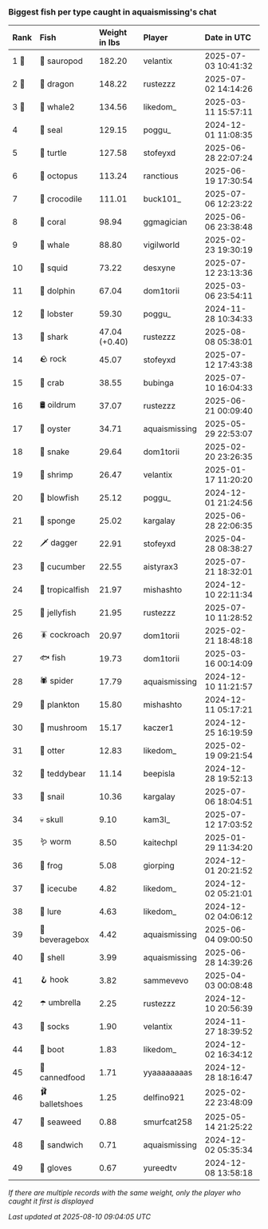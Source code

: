 ### Biggest fish per type caught in aquaismissing's chat

| Rank  | Fish            | Weight in lbs | Player        | Date in UTC         |
|:------|:----------------|:--------------|:--------------|:--------------------|
| 1 🥇  | 🦕 sauropod     | 182.20        | velantix      | 2025-07-03 10:41:32 |
| 2 🥈  | 🐉 dragon       | 148.22        | rustezzz      | 2025-07-02 14:14:26 |
| 3 🥉  | 🐋 whale2       | 134.56        | likedom_      | 2025-03-11 15:57:11 |
| 4     | 🦭 seal         | 129.15        | poggu_        | 2024-12-01 11:08:35 |
| 5     | 🐢 turtle       | 127.58        | stofeyxd      | 2025-06-28 22:07:24 |
| 6     | 🐙 octopus      | 113.24        | ranctious     | 2025-06-19 17:30:54 |
| 7     | 🐊 crocodile    | 111.01        | buck101_      | 2025-07-06 12:23:22 |
| 8     | 🪸 coral        | 98.94         | ggmagician    | 2025-06-06 23:38:48 |
| 9     | 🐳 whale        | 88.80         | vigilworld    | 2025-02-23 19:30:19 |
| 10    | 🦑 squid        | 73.22         | desxyne       | 2025-07-12 23:13:36 |
| 11    | 🐬 dolphin      | 67.04         | dom1torii     | 2025-03-06 23:54:11 |
| 12    | 🦞 lobster      | 59.30         | poggu_        | 2024-11-28 10:34:33 |
| 13    | 🦈 shark        | 47.04 (+0.40) | rustezzz      | 2025-08-08 05:38:01 |
| 14    | 🪨 rock         | 45.07         | stofeyxd      | 2025-07-12 17:43:38 |
| 15    | 🦀 crab         | 38.55         | bubinga       | 2025-07-10 16:04:33 |
| 16    | 🛢️ oildrum       | 37.07         | rustezzz      | 2025-06-21 00:09:40 |
| 17    | 🦪 oyster       | 34.71         | aquaismissing | 2025-05-29 22:53:07 |
| 18    | 🐍 snake        | 29.64         | dom1torii     | 2025-02-20 23:26:35 |
| 19    | 🦐 shrimp       | 26.47         | velantix      | 2025-01-17 11:20:20 |
| 20    | 🐡 blowfish     | 25.12         | poggu_        | 2024-12-01 21:24:56 |
| 21    | 🧽 sponge       | 25.02         | kargalay      | 2025-06-28 22:06:35 |
| 22    | 🗡️ dagger        | 22.91         | stofeyxd      | 2025-04-28 08:38:27 |
| 23    | 🥒 cucumber     | 22.55         | aistyrax3     | 2025-07-21 18:32:01 |
| 24    | 🐠 tropicalfish | 21.97         | mishashto     | 2024-12-10 22:11:34 |
| 25    | 🪼 jellyfish    | 21.95         | rustezzz      | 2025-07-10 11:28:52 |
| 26    | 🪳 cockroach    | 20.97         | dom1torii     | 2025-02-21 18:48:18 |
| 27    | 🐟 fish         | 19.73         | dom1torii     | 2025-03-16 00:14:09 |
| 28    | 🕷️ spider        | 17.79         | aquaismissing | 2024-12-10 11:21:57 |
| 29    | 🦠 plankton     | 15.80         | mishashto     | 2024-12-11 05:17:21 |
| 30    | 🍄 mushroom     | 15.17         | kaczer1       | 2024-12-25 16:19:59 |
| 31    | 🦦 otter        | 12.83         | likedom_      | 2025-02-19 09:21:54 |
| 32    | 🧸 teddybear    | 11.14         | beepisla      | 2024-12-28 19:52:13 |
| 33    | 🐌 snail        | 10.36         | kargalay      | 2025-07-06 18:04:51 |
| 34    | 💀 skull        | 9.10          | kam3l_        | 2025-07-12 17:03:52 |
| 35    | 🪱 worm         | 8.50          | kaitechpl     | 2025-01-29 11:34:20 |
| 36    | 🐸 frog         | 5.08          | giorping      | 2024-12-01 20:21:52 |
| 37    | 🧊 icecube      | 4.82          | likedom_      | 2024-12-02 05:21:01 |
| 38    | 🎏 lure         | 4.63          | likedom_      | 2024-12-02 04:06:12 |
| 39    | 🧃 beveragebox  | 4.42          | aquaismissing | 2025-06-04 09:00:50 |
| 40    | 🐚 shell        | 3.99          | aquaismissing | 2025-06-28 14:39:26 |
| 41    | 🪝 hook         | 3.82          | sammevevo     | 2025-04-03 00:08:48 |
| 42    | ☂️ umbrella      | 2.25          | rustezzz      | 2024-12-10 20:56:39 |
| 43    | 🧦 socks        | 1.90          | velantix      | 2024-11-27 18:39:52 |
| 44    | 👢 boot         | 1.83          | likedom_      | 2024-12-02 16:34:12 |
| 45    | 🥫 cannedfood   | 1.71          | yyaaaaaaaas   | 2024-12-28 18:16:47 |
| 46    | 🩰 balletshoes  | 1.25          | delfino921    | 2025-02-22 23:48:09 |
| 47    | 🌿 seaweed      | 0.88          | smurfcat258   | 2025-05-14 21:25:22 |
| 48    | 🥪 sandwich     | 0.71          | aquaismissing | 2024-12-02 05:35:34 |
| 49    | 🧤 gloves       | 0.67          | yureedtv      | 2024-12-08 13:58:18 |

_If there are multiple records with the same weight, only the player who caught it first is displayed_

_Last updated at 2025-08-10 09:04:05 UTC_